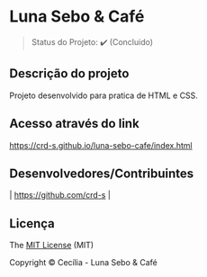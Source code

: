 <h1>Luna Sebo & Café</h1> 


> Status do Projeto: :heavy_check_mark: (Concluido)


## Descrição do projeto 

<p align="justify">
  Projeto desenvolvido para pratica de HTML e CSS. 
</p>


## Acesso através do link

https://crd-s.github.io/luna-sebo-cafe/index.html


## Desenvolvedores/Contribuintes 


| https://github.com/crd-s |
 

## Licença 

The [MIT License]() (MIT)

Copyright :copyright: Cecília - Luna Sebo & Café
